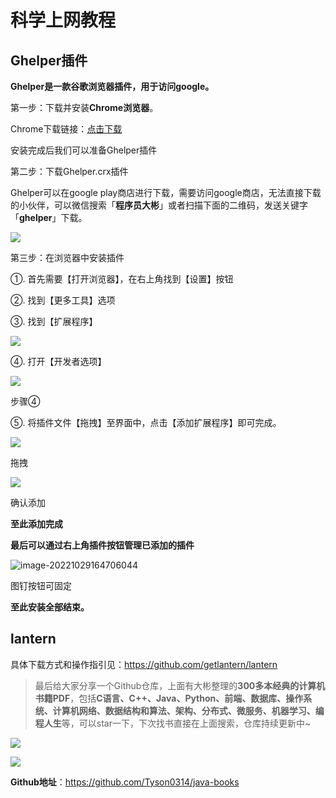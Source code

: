 # 科学上网教程



## Ghelper插件

**Ghelper是一款谷歌浏览器插件，用于访问google。**

第一步：下载并安装**Chrome浏览器**。

Chrome下载链接：[点击下载](https://links.jianshu.com/go?to=https%3A%2F%2Fdl.softmgr.qq.com%2Foriginal%2FBrowser%2F87.0.4280.88_chrome_installer_32.exe)

安装完成后我们可以准备Ghelper插件



第二步：下载Ghelper.crx插件

Ghelper可以在google play商店进行下载，需要访问google商店，无法直接下载的小伙伴，可以微信搜索「**程序员大彬**」或者扫描下面的二维码，发送关键字「**ghelper**」下载。

![](http://img.topjavaer.cn/img/公众号.jpg)



第三步：在浏览器中安装插件

  ①. 首先需要【打开浏览器】，在右上角找到【设置】按钮

  ②. 找到【更多工具】选项

  ③. 找到【扩展程序】

![](http://img.topjavaer.cn/img/image-20221029164558200.png)

  ④. 打开【开发者选项】

![](http://img.topjavaer.cn/img/image-20221029164617082.png)

步骤④

  ⑤. 将插件文件【拖拽】至界面中，点击【添加扩展程序】即可完成。

![](http://img.topjavaer.cn/img/image-20221029164638825.png)

拖拽

![](http://img.topjavaer.cn/img/image-20221029164652442.png)

确认添加

**至此添加完成**

**最后可以通过右上角插件按钮管理已添加的插件**

![image-20221029164706044](http://img.topjavaer.cn/img/image-20221029164706044.png)

图钉按钮可固定

**至此安装全部结束。**

## lantern

具体下载方式和操作指引见：https://github.com/getlantern/lantern



>  最后给大家分享一个Github仓库，上面有大彬整理的**300多本经典的计算机书籍PDF**，包括**C语言、C++、Java、Python、前端、数据库、操作系统、计算机网络、数据结构和算法、架构、分布式、微服务、机器学习、编程人生**等，可以star一下，下次找书直接在上面搜索，仓库持续更新中~

![](http://img.topjavaer.cn/img/Image.png)

![](http://img.topjavaer.cn/img/image-20221030094126118.png)

**Github地址**：https://github.com/Tyson0314/java-books